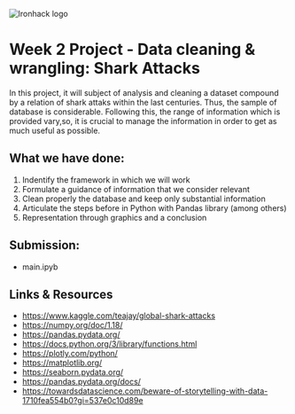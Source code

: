 ![Ironhack logo](https://i.imgur.com/1QgrNNw.png)


# Week 2 Project - Data cleaning & wrangling: Shark Attacks

In this project, it will subject of analysis and cleaning a dataset compound by a relation of shark attaks within the last centuries. 
Thus, the sample of database is considerable. Following this, the range of information which is provided vary,so, it is crucial to manage the information in order to get as much useful as possible.

## What we have done:

1. Indentify the framework in which we will work
2. Formulate a guidance of information that we consider relevant
3. Clean properly the database and keep only substantial information
4. Articulate the steps before in Python with Pandas library (among others)
5. Representation through graphics and a conclusion
   

## Submission:

- main.ipyb

## Links & Resources

- <https://www.kaggle.com/teajay/global-shark-attacks>
- <https://numpy.org/doc/1.18/>
- <https://pandas.pydata.org/>
- https://docs.python.org/3/library/functions.html
- https://plotly.com/python/
- https://matplotlib.org/
- https://seaborn.pydata.org/
- https://pandas.pydata.org/docs/
- https://towardsdatascience.com/beware-of-storytelling-with-data-1710fea554b0?gi=537e0c10d89e
